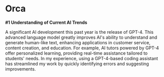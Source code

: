 # Orca
**#1 Understanding of Current AI Trends**

A significant AI development this past year is the release of GPT-4. This advanced language model greatly improves AI's ability to understand and generate human-like text, enhancing applications in customer service, content creation, and education.
For example, AI tutors powered by GPT-4 offer personalized learning, providing real-time assistance tailored to students' needs. In my experience, using a GPT-4-based coding assistant has streamlined my work by quickly identifying errors and suggesting improvements.
